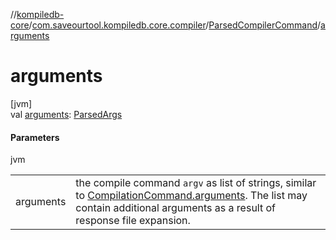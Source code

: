 //[kompiledb-core](../../../index.md)/[com.saveourtool.kompiledb.core.compiler](../index.md)/[ParsedCompilerCommand](index.md)/[arguments](arguments.md)

# arguments

[jvm]\
val [arguments](arguments.md): [ParsedArgs](../../com.saveourtool.kompiledb.core.io/index.md#1743527040%2FClasslikes%2F-937334835)

#### Parameters

jvm

| | |
|---|---|
| arguments | the compile command `argv` as list of strings, similar to [CompilationCommand.arguments](../../com.saveourtool.kompiledb.core/-compilation-command/arguments.md). The list may contain additional arguments as a result of response file expansion. |
